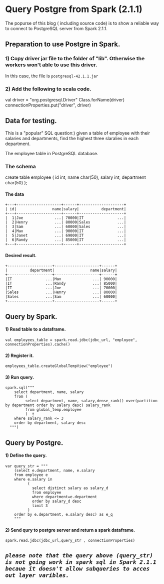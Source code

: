 # Query Postgre from Spark (2.1.1)

The popurse of this blog ( including source code) is to show a reliable way to connect to PostgreSQL server from Spark 2.1.1.

## Preparation to use Postgre in Spark.

### 1) Copy driver jar file to the folder of "lib". Otherwise the workers won't able to use this driver. 
In this case, the file is `postgresql-42.1.1.jar`

### 2) Add the following to scala code.
	
  val driver = "org.postgresql.Driver"
  Class.forName(driver)
  connectionProperties.put("driver", driver)

## Data for testing. 
This is a "popular" SQL question:) given a table of employee with their salaries and departments, find the highest three
slaralies in each department.

The employee table in PostgreSQL database.

### The schema

create table employee (
    id int,
    name char(50),
    salary int,
    department char(50)
    );

#### The data

	+---+--------------------+------+--------------------+
	| id|                name|salary|          department|
	+---+--------------------+------+--------------------+
	|  1|Joe              ...| 70000|IT               ...|
	|  2|Henry            ...| 80000|Sales            ...|
	|  3|Sam              ...| 60000|Sales            ...|
	|  4|Max              ...| 90000|IT               ...|
	|  5|Janet            ...| 69000|IT               ...|
	|  6|Randy            ...| 85000|IT               ...|
	+---+--------------------+------+--------------------+

#### Desired result.
	+--------------------+--------------------+------+
	|          department|                name|salary|
	+--------------------+--------------------+------+
	|IT               ...|Max              ...| 90000|
	|IT               ...|Randy            ...| 85000|
	|IT               ...|Joe              ...| 70000|
	|Sales            ...|Henry            ...| 80000|
	|Sales            ...|Sam              ...| 60000|
	+--------------------+--------------------+------+

## Query by Spark.

#### 1) Read table to a dataframe.

    val employees_table = spark.read.jdbc(jdbc_url, "employee", connectionProperties).cache()

#### 2) Register it.

    employees_table.createGlobalTempView("employee")

#### 3) Run query.

    spark.sql("""
        select department, name, salary
        from (
             select department, name, salary,dense_rank() over(partition by department order by salary desc) salary_rank
             from global_temp.employee
             )  t
        where salary_rank <= 3
        order by department, salary desc
      """)

## Query by Postgre.

#### 1) Define the query.

    var query_str = """
        (select e.department, name, e.salary
        from employee e
        where e.salary in 
              (
                select distinct salary as salary_d
                from employee 
                where department=e.department
                order by salary_d desc
                limit 3
              ) 
        order by e.department, e.salary desc) as e_q
        """

#### 2) Send qury to postgre server and return a spark dataframe.

    spark.read.jdbc(jdbc_url,query_str , connectionProperties)

## _**`please note that the query above (query_str) is not going work in spark sql in Spark 2.1.1 becaue it doesn't allow subqueries to acces out layer varibles.`**_


	


